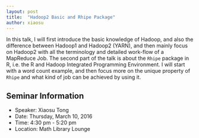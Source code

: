 ```yaml
---
layout: post
title:  "Hadoop2 Basic and Rhipe Package"
author: xiaosu
---
```


In this talk, I will first introduce the basic knowledge of Hadoop, and also the difference between Hadoop1 and Hadoop2 (YARN), and then mainly focus on Hadoop2 with all the terminology and detailed work-flow of a MapReduce Job. The second part of the talk is about the `Rhipe` package in R, i.e. the R and Hadoop Integrated Programming Environment. I will start with a word count example, and then focus more on the unique property of `Rhipe` and what kind of job can be achieved by using it.

## Seminar Information

- Speaker: Xiaosu Tong
- Date: Thursday, March 10, 2016
- Time: 4:30 pm - 5:20 pm
- Location: Math Library Lounge
